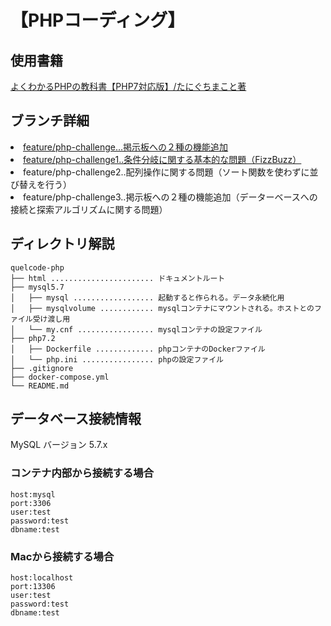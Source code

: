 # 【PHPコーディング】

## 使用書籍
<a href="https://www.amazon.co.jp/%E3%82%88%E3%81%8F%E3%82%8F%E3%81%8B%E3%82%8BPHP%E3%81%AE%E6%95%99%E7%A7%91%E6%9B%B8-%E3%80%90PHP7%E5%AF%BE%E5%BF%9C%E7%89%88%E3%80%91-%E6%95%99%E7%A7%91%E6%9B%B8%E3%82%B7%E3%83%AA%E3%83%BC%E3%82%BA-%E3%81%9F%E3%81%AB%E3%81%90%E3%81%A1-%E3%81%BE%E3%81%93%E3%81%A8-ebook/dp/B07C3QQKTX/">よくわかるPHPの教科書【PHP7対応版】/たにぐちまこと著</a>


## ブランチ詳細

<li><a href="https://github.com/KakoFujimoto/quelcode-php/blob/feature/php-challenge/README.md">feature/php-challenge...掲示板への２種の機能追加</a></li>
<li><a href="https://github.com/KakoFujimoto/quelcode-php/blob/feature/php-pre-challenge1/README.md">feature/php-challenge1..条件分岐に関する基本的な問題（FizzBuzz）</a></li>
<li>feature/php-challenge2..配列操作に関する問題（ソート関数を使わずに並び替えを行う）</li>
<li>feature/php-challenge3..掲示板への２種の機能追加（データーベースへの接続と探索アルゴリズムに関する問題）</li>



## ディレクトリ解説

```
quelcode-php
├── html ....................... ドキュメントルート
├── mysql5.7
│   ├── mysql .................. 起動すると作られる。データ永続化用
│   ├── mysqlvolume ............ mysqlコンテナにマウントされる。ホストとのファイル受け渡し用
│   └── my.cnf ................. mysqlコンテナの設定ファイル
├── php7.2
│   ├── Dockerfile ............. phpコンテナのDockerファイル
│   └── php.ini ................ phpの設定ファイル
├── .gitignore
├── docker-compose.yml
└── README.md
```

## データベース接続情報
MySQL バージョン 5.7.x


### コンテナ内部から接続する場合
```
host:mysql
port:3306
user:test
password:test
dbname:test
```

### Macから接続する場合
```
host:localhost
port:13306
user:test
password:test
dbname:test
```
